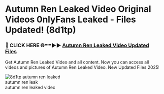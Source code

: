 # Autumn Ren Leaked Video Original Videos 0nlyFans Leaked - Files Updated! (8d1tp)

<h3>🔴 CLICK HERE 🌐==►► <a href="https://hetstrat.blog/NMqPAm" rel="nofollow">Autumn Ren Leaked Video Updated Files</a></h3>

Get Autumn Ren Leaked Video and all content. Now you can access all videos and pictures of Autumn Ren Leaked Video. New Updated Files 2025!

[![8d1tp](https://i.imgur.com/K7sEzmb.gif)](https://hetstrat.blog/NMqPAm)
autumn ren leaked<br>
autumn ren leak<br>
autumn ren leaked video